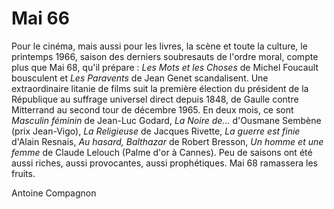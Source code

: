 # Mai 66

Pour le cinéma, mais aussi pour les livres, la scène et toute la culture, le printemps 1966, saison des derniers soubresauts de l'ordre moral, compte plus que Mai 68, qu'il prépare : _Les Mots et les Choses_ de Michel Foucault bousculent et _Les Paravents_ de Jean Genet scandalisent. Une extraordinaire litanie de films suit la première élection du président de la République au suffrage universel direct depuis 1848, de Gaulle contre Mitterrand au second tour de décembre 1965. En deux mois, ce sont _Masculin féminin_ de Jean-Luc Godard, _La Noire de..._ d'Ousmane Sembène (prix Jean-Vigo), _La Religieuse_ de Jacques Rivette, _La guerre est finie_ d'Alain Resnais, _Au hasard, Balthazar_ de Robert Bresson, _Un homme et une femme_ de Claude Lelouch (Palme d'or à Cannes). Peu de saisons ont été aussi riches, aussi provocantes, aussi prophétiques. Mai 68 ramassera les fruits.

<div class="author">Antoine Compagnon</div>
